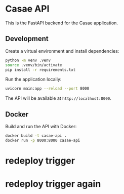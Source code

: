 # Casae API

This is the FastAPI backend for the Casae application.

## Development

Create a virtual environment and install dependencies:

```bash
python -m venv .venv
source .venv/bin/activate
pip install -r requirements.txt
```

Run the application locally:

```bash
uvicorn main:app --reload --port 8000
```

The API will be available at `http://localhost:8000`.

## Docker

Build and run the API with Docker:

```bash
docker build -t casae-api .
docker run -p 8000:8000 casae-api
```

# redeploy trigger
# redeploy trigger again
